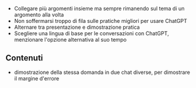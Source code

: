 - Collegare più argomenti insieme ma sempre rimanendo sul tema di un argomento alla volta
- Non soffermarsi troppo di fila sulle pratiche migliori per usare ChatGPT
- Alternare tra presentazione e dimostrazione pratica
- Scegliere una lingua di base per le conversazioni con ChatGPT, menzionare l'opzione alternativa al suo tempo

## Contenuti
- dimostrazione della stessa domanda in due chat diverse, per dimostrare il margine d'errore